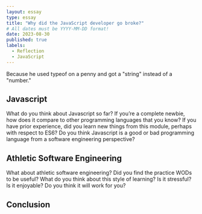 ```yaml
---
layout: essay
type: essay
title: "Why did the JavaScript developer go broke?"
# All dates must be YYYY-MM-DD format!
date: 2023-08-30
published: true
labels:
  - Reflection
  - JavaScript
---
```


Because he used typeof on a penny and got a "string" instead of a "number."

## Javascript

What do you think about Javascript so far? 
If you’re a complete newbie, how does it compare to other programming languages that you know? 
If you have prior experience, did you learn new things from this module, perhaps with respect to ES6? 
Do you think Javascript is a good or bad programming language from a software engineering perspective?

## Athletic Software Engineering

What about athletic software engineering? 
Did you find the practice WODs to be useful? 
What do you think about this style of learning? 
Is it stressful? 
Is it enjoyable? Do you think it will work for you?

## Conclusion

